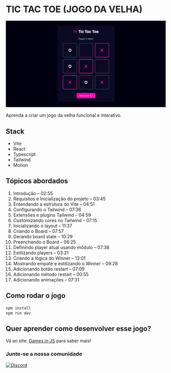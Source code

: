 # TIC TAC TOE (JOGO DA VELHA)

![Tic tac toe](/src/docs/tic-tac-toe.webp)

Aprenda a criar um jogo da velha funcional e interativo.

## Stack

- Vite
- React
- Typescript
- Tailwind
- Motion

## Tópicos abordados

1. Introdução – 02:55  
2. Requisitos e Inicialização do projeto – 03:45  
3. Entendendo a estrutura do Vite – 04:51  
4. Configurando o Tailwind – 07:36  
5. Extensões e plugins Tailwind – 04:59  
6. Customizando cores no Tailwind – 07:15  
7. Inicializando o layout – 11:37  
8. Criando o Board – 07:57  
9. Gerando board state – 10:29  
10. Preenchendo o Board – 06:25  
11. Definindo player atual usando módulo – 07:38  
12. Estilizando players – 03:21  
13. Criando a lógica do Winner – 13:01  
14. Mostrando empate e estilizando o Winner – 09:28  
15. Adicionando botão restart – 07:09  
16. Adicionando método restart – 00:55  
17. Adicionando animações – 07:31

## Como rodar o jogo

```
npm install
npm run dev
```

## Quer aprender como desenvolver esse jogo?

Vá ao site: [Games in JS](https://games.willianjusten.com.br/) para saber mais!

### Junte-se a nossa comunidade
[![Discord](https://img.shields.io/badge/Discord-5865F2?style=for-the-badge&logo=discord&logoColor=white)](https://discord.gg/scEGUGhDuN)
